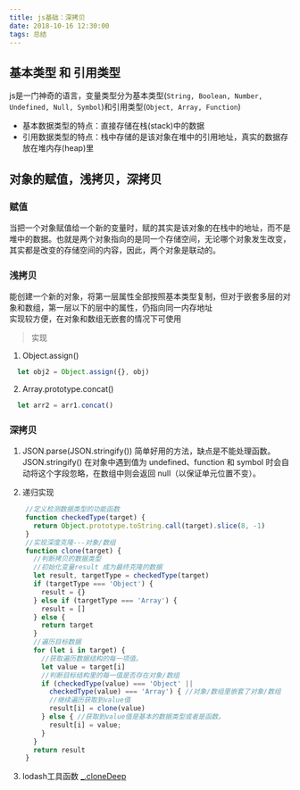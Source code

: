 ```yaml
---
title: js基础：深拷贝
date: 2018-10-16 12:30:00
tags: 总结
---
```

## 基本类型 和 引用类型
js是一门神奇的语言，变量类型分为基本类型(`String, Boolean, Number, Undefined, Null, Symbol`)和引用类型(`Object, Array, Function`)  
* 基本数据类型的特点：直接存储在栈(stack)中的数据  
* 引用数据类型的特点：栈中存储的是该对象在堆中的引用地址，真实的数据存放在堆内存(heap)里

## 对象的赋值，浅拷贝，深拷贝
### 赋值
当把一个对象赋值给一个新的变量时，赋的其实是该对象的在栈中的地址，而不是堆中的数据。也就是两个对象指向的是同一个存储空间，无论哪个对象发生改变，其实都是改变的存储空间的内容，因此，两个对象是联动的。

### 浅拷贝
能创建一个新的对象，将第一层属性全部按照基本类型复制，但对于嵌套多层的对象和数组，第一层以下的层中的属性，仍指向同一内存地址  
实现较方便，在对象和数组无嵌套的情况下可使用  
> 实现
1. Object.assign()
``` javascript
  let obj2 = Object.assign({}, obj)
```
2. Array.prototype.concat()
``` javascript
  let arr2 = arr1.concat()
```

### 深拷贝
1. JSON.parse(JSON.stringify())
简单好用的方法，缺点是不能处理函数。JSON.stringify() 在对象中遇到值为 undefined、function 和 symbol 时会自动将这个字段忽略，在数组中则会返回 null（以保证单元位置不变）。

2. 递归实现
``` javascript
    //定义检测数据类型的功能函数
    function checkedType(target) {
      return Object.prototype.toString.call(target).slice(8, -1)
    }
    //实现深度克隆---对象/数组
    function clone(target) {
      //判断拷贝的数据类型
      //初始化变量result 成为最终克隆的数据
      let result, targetType = checkedType(target)
      if (targetType === 'Object') {
        result = {}
      } else if (targetType === 'Array') {
        result = []
      } else {
        return target
      }
      //遍历目标数据
      for (let i in target) {
        //获取遍历数据结构的每一项值。
        let value = target[i]
        //判断目标结构里的每一值是否存在对象/数组
        if (checkedType(value) === 'Object' ||
          checkedType(value) === 'Array') { //对象/数组里嵌套了对象/数组
          //继续遍历获取到value值
          result[i] = clone(value)
        } else { //获取到value值是基本的数据类型或者是函数。
          result[i] = value;
        }
      }
      return result
    }

```
3. lodash工具函数
[_.cloneDeep](https://www.html.cn/doc/lodash/#_clonedeepvalue)